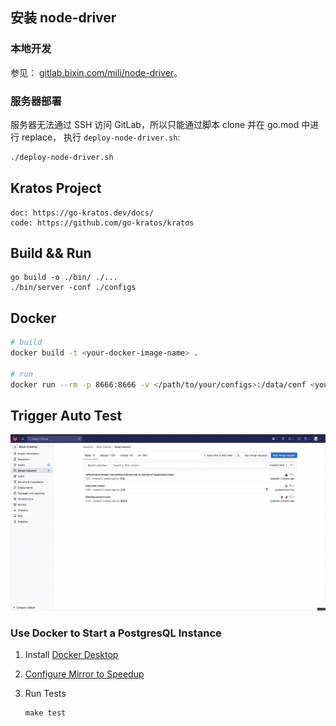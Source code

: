 ## 安装 node-driver

### 本地开发

参见： [gitlab.bixin.com/mili/node-driver](https://gitlab.bixin.com/mili/node-driver)。

### 服务器部署

服务器无法通过 SSH 访问 GitLab，所以只能通过脚本 clone 并在 go.mod 中进行 replace，
执行 `deploy-node-driver.sh`:

``` bash
./deploy-node-driver.sh
```

## Kratos Project

```
doc: https://go-kratos.dev/docs/
code: https://github.com/go-kratos/kratos
```

## Build && Run

```
go build -o ./bin/ ./...
./bin/server -conf ./configs
```

## Docker

```bash
# build
docker build -t <your-docker-image-name> .

# run
docker run --rm -p 8666:8666 -v </path/to/your/configs>:/data/conf <your-docker-image-name>
```

## Trigger Auto Test

![Alt](trigger-auto-test.gif)

### Use Docker to Start a PostgresQL Instance

1. Install [Docker Desktop](https://www.docker.com/products/docker-desktop/)
2. [Configure Mirror to Speedup](https://yeasy.gitbook.io/docker_practice/install/mirror#macos)
3. Run Tests

   ```shell
   make test
   ```
